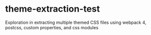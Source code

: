 # theme-extraction-test
Exploration in extracting multiple themed CSS files using webpack 4, postcss, custom properties, and css modules
